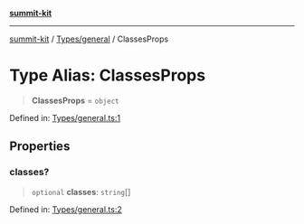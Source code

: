 [**summit-kit**](../../../README.md)

***

[summit-kit](../../../modules.md) / [Types/general](../README.md) / ClassesProps

# Type Alias: ClassesProps

> **ClassesProps** = `object`

Defined in: [Types/general.ts:1](https://github.com/andrewgremlich/summit-kit/blob/879fe038da4060c7d5beebe217d6169be640991f/src/react/Types/general.ts#L1)

## Properties

### classes?

> `optional` **classes**: `string`[]

Defined in: [Types/general.ts:2](https://github.com/andrewgremlich/summit-kit/blob/879fe038da4060c7d5beebe217d6169be640991f/src/react/Types/general.ts#L2)

